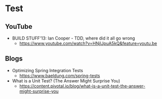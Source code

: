 # Test
## YouTube
* BUILD STUFF'13: Ian Cooper - TDD, where did it all go wrong
  * https://www.youtube.com/watch?v=HNjlJpuA5kQ&feature=youtu.be

## Blogs
* Optimizing Spring Integration Tests
  * https://www.baeldung.com/spring-tests
* What is a Unit Test? (The Answer Might Surprise You)
  * https://content.pivotal.io/blog/what-is-a-unit-test-the-answer-might-surprise-you
